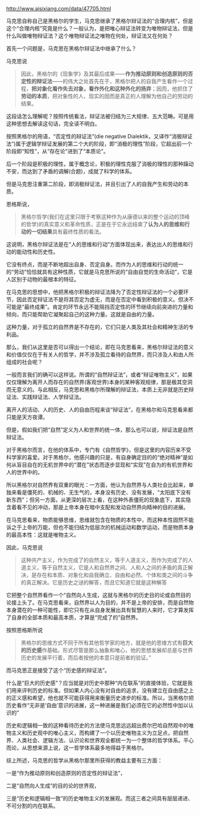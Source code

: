 <p></p><a href="http://link.zhihu.com/?target=http%3A//www.aisixiang.com/data/47705.html" data-draft-node="block" data-draft-type="link-card" class=" external" target="_blank" rel="nofollow noreferrer"><span class="invisible">http://www.</span><span class="visible">aisixiang.com/data/4770</span><span class="invisible">5.html</span><span class="ellipsis"></span></a><p>马克思自称自己是黑格尔的学生，马克思继承了黑格尔辩证法的“合理内核”，但是这个“合理内核”究竟是什么？一般认为，是把唯心辩证法转变为唯物辩证法，但是什么叫做唯物辩证法？这个唯物辩证法之唯物在何处，辩证法又在何处？</p><p>首先一个问题是，马克思在黑格尔辩证法中继承了什么？</p><p>马克思说</p><blockquote>因此，黑格尔的《现象学》及其最后成果——<b>作为推动原则和创造原则的否定性的辩证法</b>——的伟大之处首先在于，黑格尔把人的自我产生看作一个过程，<b>把对象化看作失去对象，看作外化和这种外化的扬弃</b>；因而，他抓住了<b>劳动的本质</b>，把对象性的人、现实的因而是真正的人理解为他自己的劳动的结果。</blockquote><p>这段话怎么理解呢？按照传统看法，辩证法被归结为三大规律、五大范畴。可是用这种思想去解读这句话，完全读不明白。</p><p>按照黑格尔的用语，“否定性的辩证法”(die negative Dialektik，又译作“消极辩证法”)属于逻辑学辩证发展的第二个大的阶段，即“消极的理性”阶段，它超出前一个阶段即“知性”，从“存在论”进到了“本质论”。</p><p>后一个阶段是积极的理性，属于概念论，积极的理性克服了消极的理性的那种躁动不安，而达到了矛盾的调解(合题)，成就了科学的体系。</p><p>但是马克思注重第二阶段，即消极辩证法，并且引出了人的自我产生和劳动的本质。</p><p>恩格斯说，</p><blockquote>黑格尔哲学(我们在这里只限于考察这种作为从康德以来的整个运动的顶峰的哲学)的真实意义和革命性质，正是在于它永远结束了<b>认为人的思维和行动的一切结果</b>具有最终性质的看法。</blockquote><p>这说明，黑格尔辩证法是在“人的思维和行动”方面体现出来，表达出人的思维和行动的能动性和历史性。</p><p>它没有终点，而是不断地超出自身、否定自身。而作为人的思维和行动的统一的“劳动”恰恰就具有这种性质，它就是马克思所说的“自由自觉的生命活动”，它是人区别于动物的最根本的特征。</p><p>在马克思的思想中，他把黑格尔积极的辩证法降为了否定性辩证法的一个必要环节，因此否定辩证法不是将其否定为虚无，而是在否定中看到积极的意义。但决不可能是“最终成果”。肯定的环节永远不能阻挡否定性的环节继续向前突进的力量和倾向，而只能帮助它凝聚起自己的这种力量。这就是自由的力量。</p><p>这种力量，对于孤立的自然界是不存在的，它们只是人类及其社会和精神生活的专利品。</p><p>那么，我们从这里是否可以得出一个结论，即在马克思看来，黑格尔辩证法的意义和价值仅仅在于有关人的哲学，并不涉及孤立看待的自然界，而只涉及人和由人所组成的社会呢？</p><p>一般而言我们的确可以这样说。所谓的“自然辩证法”，或者“辩证唯物主义”，如果仅仅理解为离开人而存在的自然界(客观世界)本身的某种客观规律，那是极其空洞而无意义的。与此相反，马克思和黑格尔所理解的辩证法，本质上无非就是历史辩证法、实践辩证法、人学辩证法。</p><p>离开人的活动、人的历史、人的自由历程来谈“辩证法”，在黑格尔和马克思看来都只能是天方夜谭。</p><p>但是，假如我们把“自然”定义为人和世界的统一体，那么也可以说，辩证法是自然辩证法。</p><p>对于黑格尔而言，在他的体系中，专门有《自然哲学》，但是这里的内容历来不受科学家的喜爱。对于黑格尔，他感兴趣的只是，有自身确定目的的“绝对精神”是如何从盲目自在的无机世界中的“潜在”状态而逐步显现和“实现”在自为的有机世界和人的世界中的。</p><p>所以黑格尔对自然界有双重的眼光：一方面，他认为自然界与人类社会比起来，单独来看是僵死的、机械的、无生气的，本身没有历史、没有发展，“太阳底下没有新东西”；但另一方面，从更深的层次上看，在这种外表僵死的现象底下，其实隐含着看不见的冲动，那是上帝本身在暗中支配和发动自然界向精神的目的进展。</p><p>在马克思看来，物质能够思维，思维就包含在物质的本性中，而这种本性固然不能诉之于上帝的万能，但也不能归结为低层次的机械运动和数学运动，而是物质本身的最高本性：这就是唯物主义。</p><p>因此，马克思说</p><blockquote>这种共产主义，作为完成了的自然主义，等于人道主义，而作为完成了的人道主义，等于自然主义，它是人和自然界之间、人和人之间的矛盾的真正解决，是存在和本质、对象化和自我确立、自由和必然、个体和类之间的斗争的真正解决。它是历史之谜的解答，而且它知道它就是这种解答</blockquote><p>它把整个自然界看作一个“自然向人生成，这就与黑格尔的历史目的论或自然目的论接上头了。在马克思看来，自然界以人为目的，并不是上帝的安排，而是自然物本身潜在的一种可能性，即它只有在从自身发展出具有智慧的人来时，它才算发挥了自身的全部本质和最高本质，才算是“完成了的”自然界。</p><p>按照恩格斯所说</p><blockquote>黑格尔的思维方式不同于所有其他哲学家的地方，就是他的思维方式有<b>巨大的历史感</b>作基础。形式尽管是那么抽象和唯心，他的思想发展却总是与世界历史的发展平行着，而后者按他的本意只是前者的验证。”</blockquote><p>而马克思正是接受了这个“历史感的辩证法”。</p><p>什么是“巨大的历史感”？应当就是对历史中那种“内在联系”的直接体验，它就是我们用来评判历史的标准。但如果人内心没有对自由的追求，没有建立在自由感之上的正义感和希望，他也就不可能获得用来衡量历史进步的标准。所以，当黑格尔把历史看作“无非是‘自由’意识的进展，这一种进展是我们必须在它的必然性中加以认识的”</p><p>历史和逻辑相一致的这种看待历史的方法使马克思远远超出费尔巴哈自然观中的唯物主义和历史观中的唯心主义，而构建了一个以历史唯物主义为立足点，把自然界、人类社会、逻辑方法、认识论和世界观全都统一为一个整体的哲学体系。平心而论，从思想来源上说，这一哲学体系最多地得益于黑格尔。</p><p>综上所述，马克思的哲学从黑格尔那里所获得的教益主要有三方面：</p><p>一是“作为推动原则和创造原则的否定性的辩证法”，</p><p>二是“自然向人生成”的目的论的世界观，</p><p>三是“历史和逻辑相一致”的历史唯物主义的发展观。而这三者之间具有层层递进、不可分割的内在联系。</p>